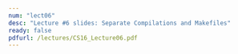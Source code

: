 ```yaml
---
num: "lect06"
desc: "Lecture #6 slides: Separate Compilations and Makefiles"
ready: false
pdfurl: /lectures/CS16_Lecture06.pdf
---
```

